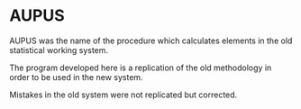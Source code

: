 # AUPUS

AUPUS was the name of the procedure which calculates elements in the
old statistical working system.

The program developed here is a replication of the old methodology in
order to be used in the new system.

Mistakes in the old system were not replicated but corrected.


